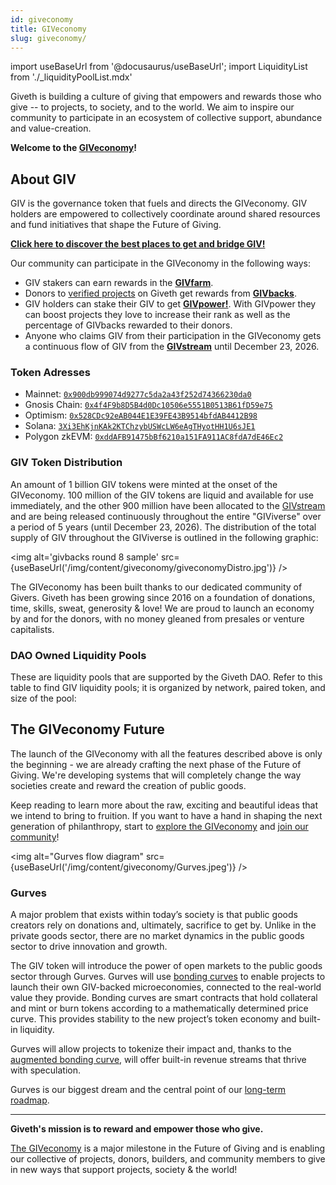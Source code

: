 ```yaml
---
id: giveconomy
title: GIVeconomy
slug: giveconomy/
---
```

import useBaseUrl from '@docusaurus/useBaseUrl';
import LiquidityList from './_liquidityPoolList.mdx'


Giveth is building a culture of giving that empowers and rewards those who give -- to projects, to society, and to the world. We aim to inspire our community to participate in an ecosystem of collective support, abundance and value-creation.

**Welcome to the [GIVeconomy](https://medium.com/giveth/welcome-to-the-giveconomy-b3e372da63dd)!**

## About GIV

GIV is the governance token that fuels and directs the GIVeconomy. GIV holders are empowered to collectively coordinate around shared resources and fund initiatives that shape the Future of Giving. 

**[Click here to discover the best places to get and bridge GIV!](https://linktr.ee/givtoken)**

Our community can participate in the GIVeconomy in the following ways:
- GIV stakers can earn rewards in the [**GIVfarm**](./givfarm).
- Donors to [verified projects](https://giveth.io/projects/all?filter=Verified) on Giveth get rewards from [**GIVbacks**](./givbacks).
- GIV holders can stake their GIV to get [**GIVpower!**](./givpower). With GIVpower they can boost projects they love to increase their rank as well as the percentage of GIVbacks rewarded to their donors.
- Anyone who claims GIV from their participation in the GIVeconomy gets a continuous flow of GIV from the [**GIVstream**](./givstream) until December 23, 2026.

### Token Adresses

- Mainnet: [`0x900db999074d9277c5da2a43f252d74366230da0`](https://etherscan.io/token/0x900db999074d9277c5da2a43f252d74366230da0)
- Gnosis Chain: [`0x4f4F9b8D5B4d0Dc10506e5551B0513B61fD59e75`](https://gnosisscan.io/token/0x4f4F9b8D5B4d0Dc10506e5551B0513B61fD59e75)
- Optimism: [`0x528CDc92eAB044E1E39FE43B9514bfdAB4412B98`](https://optimistic.etherscan.io/token/0x528cdc92eab044e1e39fe43b9514bfdab4412b98)
- Solana: [`3Xi3EhKjnKAk2KTChzybUSWcLW6eAgTHyotHH1U6sJE1`](https://solscan.io/token/3Xi3EhKjnKAk2KTChzybUSWcLW6eAgTHyotHH1U6sJE1)
- Polygon zkEVM: [`0xddAFB91475bBf6210a151FA911AC8fdA7dE46Ec2`](https://zkevm.polygonscan.com/token/0xddAFB91475bBf6210a151FA911AC8fdA7dE46Ec2)

### GIV Token Distribution

An amount of 1 billion GIV tokens were minted at the onset of the GIVeconomy. 100 million of the GIV tokens are liquid and available for use immediately, and the other 900 million have been allocated to the [GIVstream](./givstream) and are being released continuously throughout the entire "GIViverse" over a period of 5 years (until December 23, 2026). The distribution of the total supply of GIV throughout the GIViverse is outlined in the following graphic:

<img alt='givbacks round 8 sample' src={useBaseUrl('/img/content/giveconomy/giveconomyDistro.jpg')} />

The GIVeconomy has been built thanks to our dedicated community of Givers. Giveth has been growing since 2016 on a foundation of donations, time, skills, sweat, generosity & love! We are proud to launch an economy by and for the donors, with no money gleaned from presales or venture capitalists.

### DAO Owned Liquidity Pools

These are liquidity pools that are supported by the Giveth DAO. Refer to this table to find GIV liquidity pools; it is organized by network, paired token, and size of the pool:

<LiquidityList />


## The GIVeconomy Future

The launch of the GIVeconomy with all the features described above is only the beginning - we are already crafting the next phase of the Future of Giving. We're developing systems that will completely change the way societies create and reward the creation of public goods.

Keep reading to learn more about the raw, exciting and beautiful ideas that we intend to bring to fruition. If you want to have a hand in shaping the next generation of philanthropy, start to [explore the GIVeconomy](https://giveth.io/giveconomy) and [join our community](https://giveth.io/join)!

<img alt="Gurves flow diagram"  src={useBaseUrl('/img/content/giveconomy/Gurves.jpeg')} />

### Gurves

A major problem that exists within today’s society is that public goods creators rely on donations and, ultimately, sacrifice to get by. Unlike in the private goods sector, there are no market dynamics in the public goods sector to drive innovation and growth.

The GIV token will introduce the power of open markets to the public goods sector through Gurves. Gurves will use [bonding curves](https://thegraph.academy/curators/introduction-to-bonding-curves/) to enable projects to launch their own GIV-backed microeconomies, connected to the real-world value they provide. Bonding curves are smart contracts that hold collateral and mint or burn tokens according to a mathematically determined price curve. This provides stability to the new project’s token economy and built-in liquidity.

Gurves will allow projects to tokenize their impact and, thanks to the [augmented bonding curve](https://www.commonsstack.org/augmented-bonding-curve), will offer built-in revenue streams that thrive with speculation.

Gurves is our biggest dream and the central point of our [long-term roadmap](https://blog.giveth.io/evolving-nonprofits-into-regen-economies-f8282f97f8d3).

-----

**Giveth's mission is to reward and empower those who give.**

[The GIVeconomy](https://giveth.io/giveconomy) is a major milestone in the Future of Giving and is enabling our collective of projects, donors, builders, and community members to give in new ways that support projects, society & the world!
